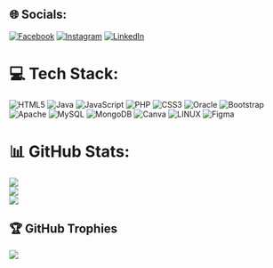 
## 🌐 Socials:
[![Facebook](https://img.shields.io/badge/Facebook-%231877F2.svg?logo=Facebook&logoColor=white)](https://facebook.com/psaleem.prodatur) [![Instagram](https://img.shields.io/badge/Instagram-%23E4405F.svg?logo=Instagram&logoColor=white)](https://instagram.com/saleem_pdtr?utm_source=qr&igshid=MzNlNGNkZWQ4Mg%3D%3D) [![LinkedIn](https://img.shields.io/badge/LinkedIn-%230077B5.svg?logo=linkedin&logoColor=white)](https://linkedin.com/in/saleem-basha-prodduturu-b2b77a239/?trk=contact-info) 

# 💻 Tech Stack:
![HTML5](https://img.shields.io/badge/html5-%23E34F26.svg?style=for-the-badge&logo=html5&logoColor=white) ![Java](https://img.shields.io/badge/java-%23ED8B00.svg?style=for-the-badge&logo=java&logoColor=white) ![JavaScript](https://img.shields.io/badge/javascript-%23323330.svg?style=for-the-badge&logo=javascript&logoColor=%23F7DF1E) ![PHP](https://img.shields.io/badge/php-%23777BB4.svg?style=for-the-badge&logo=php&logoColor=white) ![CSS3](https://img.shields.io/badge/css3-%231572B6.svg?style=for-the-badge&logo=css3&logoColor=white) ![Oracle](https://img.shields.io/badge/Oracle-F80000?style=for-the-badge&logo=oracle&logoColor=white) ![Bootstrap](https://img.shields.io/badge/bootstrap-%23563D7C.svg?style=for-the-badge&logo=bootstrap&logoColor=white) ![Apache](https://img.shields.io/badge/apache-%23D42029.svg?style=for-the-badge&logo=apache&logoColor=white) ![MySQL](https://img.shields.io/badge/mysql-%2300f.svg?style=for-the-badge&logo=mysql&logoColor=white) ![MongoDB](https://img.shields.io/badge/MongoDB-%234ea94b.svg?style=for-the-badge&logo=mongodb&logoColor=white) ![Canva](https://img.shields.io/badge/Canva-%2300C4CC.svg?style=for-the-badge&logo=Canva&logoColor=white) ![LINUX](https://img.shields.io/badge/Linux-FCC624?style=for-the-badge&logo=linux&logoColor=black) ![Figma](https://img.shields.io/badge/Figma-%2300C4CC?style=for-the-badge&logo=Figma&logoColor=black)
# 📊 GitHub Stats:
![](https://github-readme-stats.vercel.app/api?username=saleembasha6&theme=dark&hide_border=false&include_all_commits=false&count_private=false)<br/>
![](https://github-readme-streak-stats.herokuapp.com/?user=saleembasha6&theme=dark&hide_border=false)<br/>
![](https://github-readme-stats.vercel.app/api/top-langs/?username=saleembasha6&theme=dark&hide_border=false&include_all_commits=false&count_private=false&layout=compact)

## 🏆 GitHub Trophies
![](https://github-profile-trophy.vercel.app/?username=saleembasha6&theme=radical&no-frame=false&no-bg=false&margin-w=4)

<!-- Proudly created with GPRM ( https://gprm.itsvg.in ) -->
